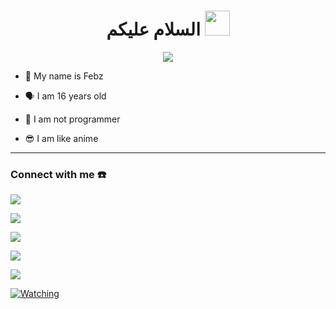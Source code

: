 <h1 align="center">السلام عليكم <img src="https://user-images.githubusercontent.com/1303154/88677602-1635ba80-d120-11ea-84d8-d263ba5fc3c0.gif" width="40px" alt=""><br></h1>

<p align="center">

  <img src="https://postimg.cc/QVsyv31V" />

</p>

<p align="center">

- 👼 My name is Febz

- 🗣️ I am 16 years old 

- 🔭 I am not programmer
  
- 😎 I am like anime

</p>

------

### Connect with me ☎️
<p align="center">

  <a href="https://instagram.com/febzabotz"><img src="https://img.shields.io/badge/Instagram-E4405F?style=for-the-badge&logo=instagram&logoColor=white"/> 

  <a href="https://wa.me/qr/7BT35T32O3YBO1"><img src="https://img.shields.io/badge/WhatsApp-25D366?style=for-the-badge&logo=whatsapp&logoColor=white" />

  <a href="https://youtu.be/WgeItwiifYs"><img src="https://img.shields.io/badge/YouTube FebZabotz-ff0000?style=for-the-badge&logo=youtube&logoColor=ff0000&link=https://youtube.com/channel/UCpFnVdrnk2qQpE3qWUSZ_hw" /><br>



  <a href="https://github.com/febzofc"><img src="https://img.shields.io/badge/-GitHub-black?style=flat-square&logo=github" /> 

  <a href="https://youtube.com/channel/UCpFnVdrnk2qQpE3qWUSZ_hw"><img src="https://img.shields.io/youtube/channel/subscribers/UCpFnVdrnk2qQpE3qWUSZ_hw?style=social" /> <br>

  <a href="https://komarev.com/ghpvc/?username=febzofc&color=blue&style=flat-square&label=Profile+Views"><img title="Watching" src="https://komarev.com/ghpvc/?username=febzofc&color=blue&style=flat-square&label=Profile+View"></a>

</p>







<!---
febzofc/febzofc is a ✨ special ✨ repository because its `README.md` (this file) appears on your GitHub profile.
You can click the Preview link to take a look at your changes.
--->
